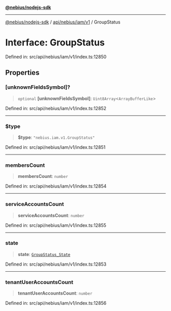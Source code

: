 [**@nebius/nodejs-sdk**](../../../../../README.md)

***

[@nebius/nodejs-sdk](../../../../../README.md) / [api/nebius/iam/v1](../README.md) / GroupStatus

# Interface: GroupStatus

Defined in: src/api/nebius/iam/v1/index.ts:12850

## Properties

### \[unknownFieldsSymbol\]?

> `optional` **\[unknownFieldsSymbol\]**: `Uint8Array`\<`ArrayBufferLike`\>

Defined in: src/api/nebius/iam/v1/index.ts:12852

***

### $type

> **$type**: `"nebius.iam.v1.GroupStatus"`

Defined in: src/api/nebius/iam/v1/index.ts:12851

***

### membersCount

> **membersCount**: `number`

Defined in: src/api/nebius/iam/v1/index.ts:12854

***

### serviceAccountsCount

> **serviceAccountsCount**: `number`

Defined in: src/api/nebius/iam/v1/index.ts:12855

***

### state

> **state**: [`GroupStatus_State`](../type-aliases/GroupStatus_State.md)

Defined in: src/api/nebius/iam/v1/index.ts:12853

***

### tenantUserAccountsCount

> **tenantUserAccountsCount**: `number`

Defined in: src/api/nebius/iam/v1/index.ts:12856
